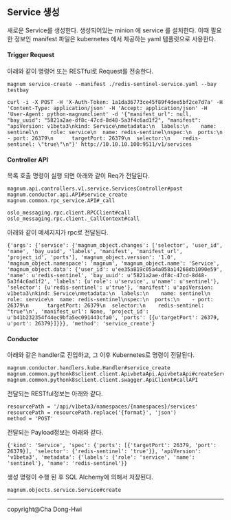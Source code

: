 Service 생성 
-------------

새로운 Service를 생성한다. 생성되어있는 minion 에 service 를 설치한다.  이때 필요한 정보인 manifest 파일은 kubernetes 에서 제공하는 yaml 템플릿으로 사용한다.

####  **Trigger Request**
아래와 같이 명령어 또는 RESTful로 Request를 전송한다.
```
magnum service-create --manifest ./redis-sentinel-service.yaml --bay testbay
```
```
curl -i -X POST -H 'X-Auth-Token: 1a1da36773ce45f89f4dee5bf2ce7d7a' -H 'Content-Type: application/json' -H 'Accept: application/json' -H 'User-Agent: python-magnumclient' -d '{"manifest_url": null, "bay_uuid": "5821a2ae-df8c-47cd-8d48-5a3f4c6ad1f2", "manifest": "apiVersion: v1beta3\nkind: Service\nmetadata:\n  labels:\n    name: sentinel\n    role: service\n  name: redis-sentinel\nspec:\n  ports:\n    - port: 26379\n      targetPort: 26379\n  selector:\n    redis-sentinel: \"true\"\n"}' http://10.10.10.100:9511/v1/services
```
#### **Controller API**
목록 호출 명령이 실행 되면 아래와 같이 Req가 전달된다.  
```
magnum.api.controllers.v1.service.ServicesController#post
magnum.conductor.api.API#service_create
magnum.common.rpc_service.API#_call

oslo_messaging.rpc.client.RPCClient#call
oslo_messaging.rpc.client._CallContext#call
```
아래와 같이 메세지지가 rpc로 전달된다.
```
{'args': {'service': {'magnum_object.changes': ['selector', 'user_id', 'name', 'bay_uuid', 'labels', 'manifest', 'manifest_url', 'project_id', 'ports'], 'magnum_object.version': '1.0', 'magnum_object.namespace': 'magnum', 'magnum_object.name': 'Service', 'magnum_object.data': {'user_id': u'ee35a819c05a4a058a14268db1090e59', 'name': u'redis-sentinel', 'bay_uuid': u'5821a2ae-df8c-47cd-8d48-5a3f4c6ad1f2', 'labels': {u'role': u'service', u'name': u'sentinel'}, 'selector': {u'redis-sentinel': u'true'}, 'manifest': u'apiVersion: v1beta3\nkind: Service\nmetadata:\n  labels:\n    name: sentinel\n    role: service\n  name: redis-sentinel\nspec:\n  ports:\n    - port: 26379\n      targetPort: 26379\n  selector:\n    redis-sentinel: "true"\n', 'manifest_url': None, 'project_id': u'b41b232354f44ec9bfa5ec091443cfa0', 'ports': [{u'targetPort': 26379, u'port': 26379}]}}}, 'method': 'service_create'}
```

#### <i class="icon-pencil"></i> **Conductor**  
아래와 같은 handler로 진입하고, 그 이후 Kubernetes로 명령이 전달된다. 
```
magnum.conductor.handlers.kube.Handler#service_create
magnum.common.pythonk8sclient.client.ApivbetaApi.ApivbetaApi#createService
magnum.common.pythonk8sclient.client.swagger.ApiClient#callAPI
```
전달되는 RESTful정보는 아래와 같다. 
```
resourcePath = '/api/v1beta3/namespaces/{namespaces}/services'
resourcePath = resourcePath.replace('{format}', 'json')
method = 'POST'
```
전달되는 Payload정보는 아래와 같다.
```
{'kind': 'Service', 'spec': {'ports': [{'targetPort': 26379, 'port': 26379}], 'selector': {'redis-sentinel': 'true'}}, 'apiVersion': 'v1beta3', 'metadata': {'labels': {'role': 'service', 'name': 'sentinel'}, 'name': 'redis-sentinel'}}
```
생성 명령이 수행 된 후 SQL Alchemy에 의해서 저장된다.
```
magnum.objects.service.Service#create
```

-------------
copyright@Cha Dong-Hwi
